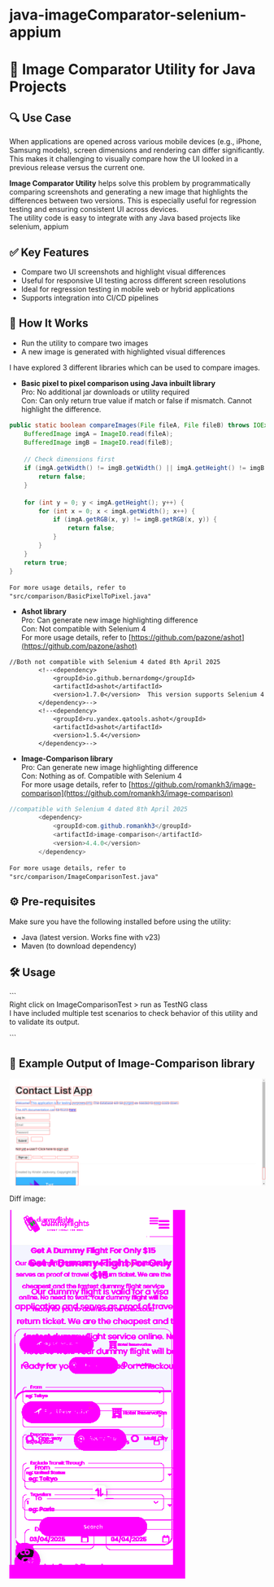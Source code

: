 # java-imageComparator-selenium-appium

# 📸 Image Comparator Utility for Java Projects

## 🔍 Use Case

When applications are opened across various mobile devices (e.g., iPhone, Samsung models), screen dimensions and rendering can differ significantly. This makes it challenging to visually compare how the UI looked in a previous release versus the current one.

**Image Comparator Utility** helps solve this problem by programmatically comparing screenshots and generating a new image that highlights the differences between two versions. This is especially useful for regression testing and ensuring consistent UI across devices.  
The utility code is easy to integrate with any Java based projects like selenium, appium

## ✅ Key Features

*   Compare two UI screenshots and highlight visual differences
*   Useful for responsive UI testing across different screen resolutions
*   Ideal for regression testing in mobile web or hybrid applications
*   Supports integration into CI/CD pipelines

## 🚀 How It Works

*   Run the utility to compare two images
*   A new image is generated with highlighted visual differences

I have explored 3 different libraries which can be used to compare images.

*   **Basic pixel to pixel comparison using Java inbuilt library**  
    Pro: No additional jar downloads or utility required  
    Con: Can only return true value if match or false if mismatch. Cannot highlight the difference.

```java
public static boolean compareImages(File fileA, File fileB) throws IOException {
    BufferedImage imgA = ImageIO.read(fileA);
    BufferedImage imgB = ImageIO.read(fileB);

    // Check dimensions first
    if (imgA.getWidth() != imgB.getWidth() || imgA.getHeight() != imgB.getHeight()) {
        return false;
    }

    for (int y = 0; y < imgA.getHeight(); y++) {
        for (int x = 0; x < imgA.getWidth(); x++) {
            if (imgA.getRGB(x, y) != imgB.getRGB(x, y)) {
                return false;
            }
        }
    }
    return true;
}
```

`For more usage details, refer to "src/comparison/BasicPixelToPixel.java"`

*   **Ashot library**  
    Pro: Can generate new image highlighting difference  
    Con: Not compatible with Selenium 4  
    For more usage details, refer to [https://github.com/pazone/ashot](https://github.com/pazone/ashot)

```
//Both not compatible with Selenium 4 dated 8th April 2025
        <!--<dependency>
            <groupId>io.github.bernardomg</groupId>
            <artifactId>ashot</artifactId>
            <version>1.7.0</version>  This version supports Selenium 4 
        </dependency>-->
        <!--<dependency>
            <groupId>ru.yandex.qatools.ashot</groupId>
            <artifactId>ashot</artifactId>
            <version>1.5.4</version>
        </dependency>-->
```

*   **Image-Comparison library**  
    Pro: Can generate new image highlighting difference  
    Con: Nothing as of. Compatible with Selenium 4  
    For more usage details, refer to [https://github.com/romankh3/image-comparison](https://github.com/romankh3/image-comparison)

```java
//compatible with Selenium 4 dated 8th April 2025
        <dependency>
            <groupId>com.github.romankh3</groupId>
            <artifactId>image-comparison</artifactId>
            <version>4.4.0</version>
        </dependency>
```

`For more usage details, refer to "src/comparison/ImageComparisonTest.java"`

## ⚙️ Pre-requisites

Make sure you have the following installed before using the utility:

*   Java (latest version. Works fine with v23)
*   Maven (to download dependency)

## 🛠️ Usage

\`\`\`  
Right click on ImageComparisonTest > run as TestNG class  
I have included multiple test scenarios to check behavior of this utility and to validate its output.

\`\`\`

## 🧪 Example Output of Image-Comparison library

![Comparing 2 different Pages](https://github.com/PriyankaPoojari/java-imageComparator-selenium-appium/blob/master/DifferentPage.png)

Diff image:

![](https://github.com/PriyankaPoojari/nodejs-ImageComparator/blob/master/diff-resemble.png)